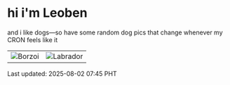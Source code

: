 # hi i'm Leoben

and i like dogs—so have some random dog pics that change whenever my CRON feels like it

|  |  |
|--------|----------|
| ![Borzoi](https://random-dog-vercel.vercel.app/api/random-borzoi?v=1754091952) | ![Labrador](https://random-dog-vercel.vercel.app/api/random-labrador?v=1754091952) |

Last updated: 2025-08-02 07:45 PHT
